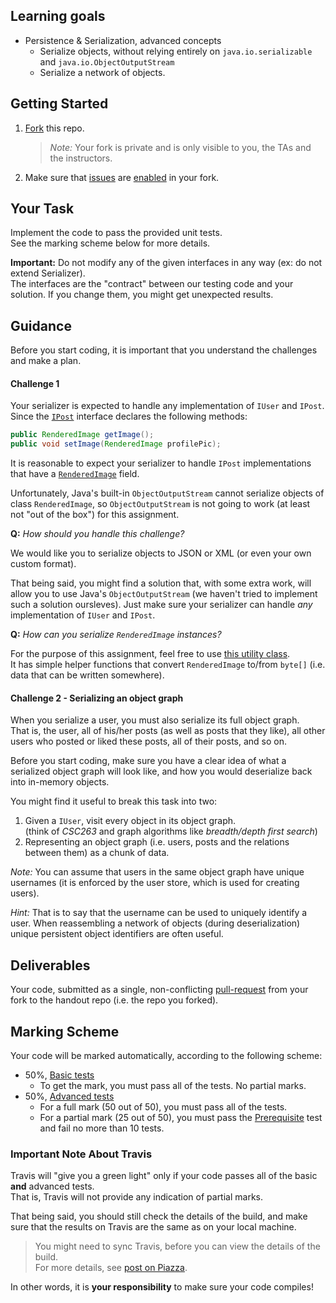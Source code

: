 ## Learning goals

 - Persistence & Serialization, advanced concepts
   - Serialize objects, without relying entirely on `java.io.serializable` and `java.io.ObjectOutputStream`
   - Serialize a network of objects.


## Getting Started

 1. [Fork][github-fork] this repo.

     > _Note:_ Your fork is private and is only visible to you, the TAs and the instructors.

 2. Make sure that [issues][github-issues] are [enabled](https://help.github.com/articles/disabling-issues/) in your fork.

## Your Task


Implement the code to pass the provided unit tests.        
See the marking scheme below for more details.

**Important:** Do not modify any of the given interfaces in any way (ex: do not extend Serializer).       
The interfaces are the "contract" between our testing code and your solution. If you change them, you might get unexpected results.

## Guidance

Before you start coding, it is important that you understand the challenges and make a plan.        


#### Challenge 1

Your serializer is expected to handle any implementation of `IUser` and `IPost`.  
Since the [`IPost`](src/main/java/edu/toronto/csc301/IPost.java) interface declares the following methods:
 
```java
public RenderedImage getImage();
public void setImage(RenderedImage profilePic);
```

It is reasonable to expect your serializer to handle `IPost` implementations that have a [`RenderedImage`](http://docs.oracle.com/javase/8/docs/api/java/awt/image/RenderedImage.html) field.       

Unfortunately, Java's built-in `ObjectOutputStream` cannot serialize objects of class `RenderedImage`,
so `ObjectOutputStream` is not going to work (at least not "out of the box") for this assignment.

**Q:** _How should you handle this challenge?_

We would like you to serialize objects to JSON or XML (or even your own custom format).

That being said, you might find a solution that, with some extra work, will allow you to use Java's `ObjectOutputStream` (we haven't tried to implement such a solution oursleves). Just make sure your serializer can handle _any_ implementation of `IUser` and `IPost`.


**Q:** _How can you serialize `RenderedImage` instances?_

For the purpose of this assignment, feel free to use [this utility class](src/main/java/edu/toronto/csc301/Util.java).       
It has simple helper functions that convert `RenderedImage` to/from `byte[]` (i.e. data that can be written somewhere).      

#### Challenge 2 - Serializing an object graph

When you serialize a user, you must also serialize its full object graph.         
That is, the user, all of his/her posts (as well as posts that they like), all other users
who posted or liked these posts, all of their posts, and so on.

Before you start coding, make sure you have a clear idea of what a serialized object graph will look like, and how you would deserialize back into in-memory objects.

You might find it useful to break this task into two:
 1. Given a `IUser`, visit every object in its object graph.          
    (think of _CSC263_ and graph algorithms like _breadth/depth first search_)
 2. Representing an object graph (i.e. users, posts and the relations between them) as a chunk of data. 
 
_Note:_ You can assume that users in the same object graph have unique usernames 
(it is enforced by the user store, which is used for creating users).

_Hint:_ That is to say that the username can be used to uniquely identify a user.
When reassembling a network of objects (during deserialization) unique persistent object identifiers are often useful.

## Deliverables

Your code, submitted as a single, non-conflicting [pull-request][github-pull-requests] from your fork to the handout repo (i.e. the repo you forked).

## Marking Scheme

Your code will be marked automatically, according to the following scheme:

 * 50%, [Basic tests](src/test/java/edu/toronto/csc301/test/basic)
   * To get the mark, you must pass all of the tests. No partial marks.
 * 50%, [Advanced tests](src/test/java/edu/toronto/csc301/test/ObjectGraphTest.java)
   * For a full mark (50 out of 50), you must pass all of the tests.
   * For a partial mark (25 out of 50), you must pass the [Prerequisite](src/test/java/edu/toronto/csc301/test/objectGraphs/Prerequisite.java) test and fail no more than 10 tests.

### Important Note About Travis

Travis will "give you a green light" only if your code passes all of the basic **and** advanced tests.      
That is, Travis will not provide any indication of partial marks.

That being said, you should still check the details of the build, and make sure that the results on Travis are the same as on your local machine.        

 > You might need to sync Travis, before you can view the details of the build.       
 > For more details, see [post on Piazza](https://piazza.com/class/iebeul82n2q37z?cid=144).

In other words, it is **your responsibility** to make sure your code compiles!



[github-issues]: https://guides.github.com/features/issues/
[github-guides]: https://guides.github.com/ "GitHub guides"
[github-fork]: https://guides.github.com/activities/forking/ "Guide to GitHub fork"
[github-pull-requests]: https://help.github.com/articles/using-pull-requests/ "Guide to GitHub Pull-Requests"
